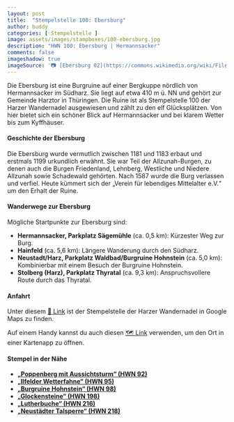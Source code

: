 ```yaml
---
layout: post
title:  "Stempelstelle 100: Ebersburg"
author: buddy
categories: [ Stempelstelle ]
image: assets/images/stampboxes/100-ebersburg.jpg
description: "HWN 100: Ebersburg | Hermannsacker"
comments: false
imageshadow: true
imageSource: '📷 [Ebersburg 02](https://commons.wikimedia.org/wiki/File:Ebersburg_02.jpg) von <a href="https://de.wikipedia.org/wiki/User:MacElch" class="extiw" title="de:User:MacElch">MacElch (Rainer Kunze)</a> unter Lizenz [CC BY-SA 3.0](http://creativecommons.org/licenses/by-sa/3.0/)'
---
```


Die Ebersburg ist eine Burgruine auf einer Bergkuppe nördlich von Hermannsacker im Südharz. Sie liegt auf etwa 410 m ü. NN und gehört zur Gemeinde Harztor in Thüringen. Die Ruine ist als Stempelstelle 100 der Harzer Wandernadel ausgewiesen und zählt zu den elf Glücksplätzen. Von hier bietet sich ein schöner Blick auf Hermannsacker und bei klarem Wetter bis zum Kyffhäuser.

#### Geschichte der Ebersburg

Die Ebersburg wurde vermutlich zwischen 1181 und 1183 erbaut und erstmals 1199 urkundlich erwähnt. Sie war Teil der Allzunah-Burgen, zu denen auch die Burgen Friedenland, Lehnberg, Westliche und Niedere Allzunah sowie Schadewald gehörten. Nach 1587 wurde die Burg verlassen und verfiel. Heute kümmert sich der „Verein für lebendiges Mittelalter e.V.“ um den Erhalt der Ruine.

#### Wanderwege zur Ebersburg

Mögliche Startpunkte zur Ebersburg sind:

- **Hermannsacker, Parkplatz Sägemühle** (ca. 0,5 km): Kürzester Weg zur Burg.
- **Hainfeld** (ca. 5,6 km): Längere Wanderung durch den Südharz.
- **Neustadt/Harz, Parkplatz Waldbad/Burgruine Hohnstein** (ca. 5,0 km): Kombinierbar mit einem Besuch der Burgruine Hohnstein.
- **Stolberg (Harz), Parkplatz Thyratal** (ca. 9,3 km): Anspruchsvollere Route durch das Thyratal.

#### Anfahrt

Unter diesem [📍 Link](https://www.google.com/maps/dir/?api=1&origin=&destination=51.55437%2C%2010.8803) ist der Stempelstelle der Harzer Wandernadel in Google Maps zu finden.

<div class="android-only">
  Auf einem Handy kannst du auch diesen 
  <a href="geo:51.55437,10.8803">🗺️ Link</a> 
  verwenden, um den Ort in einer Kartenapp zu öffnen.
  <p></p>
</div>

#### Stempel in der Nähe

- [**„Poppenberg mit Aussichtsturm“ (HWN 92)**](/stempelstelle-92-poppenberg-mit-aussichtsturm)
- [**„Ilfelder Wetterfahne“ (HWN 95)**](/stempelstelle-95-ilfelder-wetterfahne)
- [**„Burgruine Hohnstein“ (HWN 98)**](/stempelstelle-98-ruine-hohnstein)
- [**„Glockensteine“ (HWN 198)**](/stempelstelle-198-glockensteine)
- [**„Lutherbuche“ (HWN 216)**](/stempelstelle-216-lutherbuche)
- [**„Neustädter Talsperre“ (HWN 218)**](/stempelstelle-218-neustaedter-talsperre)
